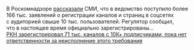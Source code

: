 <!--2025-01-22 13:57:12-->
<div class="yb">
  <div class="rss smaller1 habr"><p>В&nbsp;Роскомнадзоре <a href="https://tass.ru/obschestvo/22932393" rel="noopener noreferrer nofollow">рассказали</a> СМИ, что&nbsp;в&nbsp;ведомство поступило более 166&nbsp;тыс. заявлений о&nbsp;регистрации каналов и страниц в&nbsp;соцсетях с&nbsp;аудиторией свыше 10&nbsp;тыс. пользователей. Регулятор сообщил, что&nbsp;в&nbsp;настоящее время официально зарегистрированы... <br><a class="light" href="https://habr.com/ru/news/875734/?utm_source=habrahabr&utm_medium=rss&utm_campaign=875734">РКН зарегистрировал 71 тыс. каналов с 10К+ подписчиками, пока нет ответственности за неисполнение этого требования</a></div>
</div>
